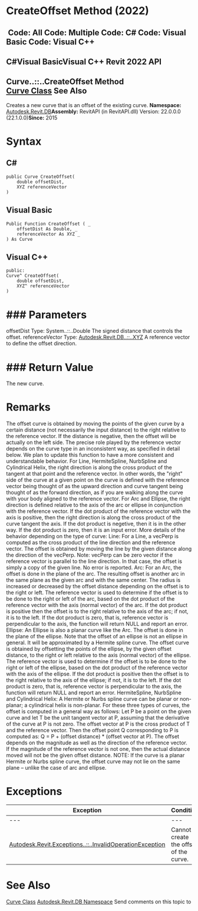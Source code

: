 # CreateOffset Method (2022)

﻿
 Code: All Code: Multiple Code: C# Code: Visual Basic Code: Visual C++   
---  
C#Visual BasicVisual C++
Revit 2022 API  
---  
Curve..::..CreateOffset Method   
[Curve Class](400cc9b6-9ff7-de85-6fd8-c20002209d25.md "Curve Class") See Also  
---  
Creates a new curve that is an offset of the existing curve. 
**Namespace:** [Autodesk.Revit.DB](87546ba7-461b-c646-cbb1-2cb8f5bff8b2.md "Autodesk.Revit.DB Namespace")**Assembly:** RevitAPI (in RevitAPI.dll) Version: 22.0.0.0 (22.1.0.0)**Since:** 2015 
# Syntax
C#  
---  
```text
public Curve CreateOffset(
	double offsetDist,
	XYZ referenceVector
)
```
  
Visual Basic  
---  
```text
Public Function CreateOffset ( _
	offsetDist As Double, _
	referenceVector As XYZ _
) As Curve
```
  
Visual C++  
---  
```text
public:
Curve^ CreateOffset(
	double offsetDist, 
	XYZ^ referenceVector
)
```
  
# ### Parameters
offsetDist
    Type: System..::..Double The signed distance that controls the offset. 
referenceVector
    Type: [Autodesk.Revit.DB..::..XYZ](c2fd995c-95c0-58fb-f5de-f3246cbc5600.md "XYZ Class") A reference vector to define the offset direction. 
# ### Return Value
The new curve. 
# Remarks
The offset curve is obtained by moving the points of the given curve by a certain distance (not necessarily the input distance) to the right relative to the reference vector. If the distance is negative, then the offset will be actually on the left side. The precise role played by the reference vector depends on the curve type in an inconsistent way, as specified in detail below. We plan to update this function to have a more consistent and understandable behavior. 
For Line, HermiteSpline, NurbSpline and Cylindrical Helix, the right direction is along the cross product of the tangent at that point and the reference vector. In other words, the "right" side of the curve at a given point on the curve is defined with the reference vector being thought of as the upward direction and curve tangent being thought of as the forward direction, as if you are walking along the curve with your body aligned to the reference vector. 
For Arc and Ellipse, the right direction is defined relative to the axis of the arc or ellipse in conjunction with the reference vector. If the dot product of the reference vector with the axis is positive, then the right direction is along the cross product of the curve tangent the axis. If the dot product is negetive, then it is in the other way. If the dot product is zero, then it is an input error. 
More details of the behavior depending on the type of curve: Line: For a Line, a vecPerp is computed as the cross product of the line direction and the reference vector. The offset is obtained by moving the line by the given distance along the direction of the vecPerp. Note: vecPerp can be zero vector if the reference vector is parallel to the line direction. In that case, the offset is simply a copy of the given line. No error is reported. Arc: For an Arc, the offset is done in the plane of the arc. The resulting offset is another arc in the same plane as the given arc and with the same center. The radius is increased or decreased by the offset distance depending on the offset is to the right or left. The reference vector is used to determine if the offset is to be done to the right or left of the arc, based on the dot product of the reference vector with the axis (normal vector) of the arc. If the dot product is positive then the offset is to the right relative to the axis of the arc; if not, it is to the left. If the dot product is zero, that is, reference vector is perpendicular to the axis, the function will return NULL and report an error. Ellipse: An Ellipse is also a planar curve like the Arc. The offset is done in the plane of the ellipse. Note that the offset of an ellipse is not an ellipse in general. It will be approximated by a Hermite spline curve. The offset curve is obtained by offsetting the points of the ellipse, by the given offset distance, to the right or left relative to the axis (normal vector) of the ellipse. The reference vector is used to determine if the offset is to be done to the right or left of the ellipse, based on the dot product of the reference vector with the axis of the ellipse. If the dot product is positive then the offset is to the right relative to the axis of the ellipse; if not, it is to the left. If the dot product is zero, that is, reference vector is perpendicular to the axis, the function will return NULL and report an error. HermiteSpline, NurbSpline and Cylindrical Helix: A Hermite or Nurbs spline curve can be planar or non-planar; a cylindrical helix is non-planar. For these three types of curves, the offset is computed in a general way as follows: Let P be a point on the given curve and let T be the unit tangent vector at P, assuming that the derivative of the curve at P is not zero. The offset vector at P is the cross product of T and the reference vector. Then the offset point Q corresponding to P is computed as: Q = P + (offset distance) * (offset vector at P). The offset depends on the magnitude as well as the direction of the reference vector. If the magnitude of the reference vector is not one, then the actual distance moved will not be the given offset distance. NOTE: If the curve is a planar Hermite or Nurbs spline curve, the offset curve may not lie on the same plane – unlike the case of arc and ellipse. 
# Exceptions
| Exception | Condition |
| --- | --- |
| --- | --- |
| [Autodesk.Revit.Exceptions..::..InvalidOperationException](9e715f03-3884-e539-4dd6-8d7545733adc.md "InvalidOperationException Class") | Cannot create the offset of the curve. |

# See Also
[Curve Class](400cc9b6-9ff7-de85-6fd8-c20002209d25.md "Curve Class")
[Autodesk.Revit.DB Namespace](87546ba7-461b-c646-cbb1-2cb8f5bff8b2.md "Autodesk.Revit.DB Namespace")
Send comments on this topic to 